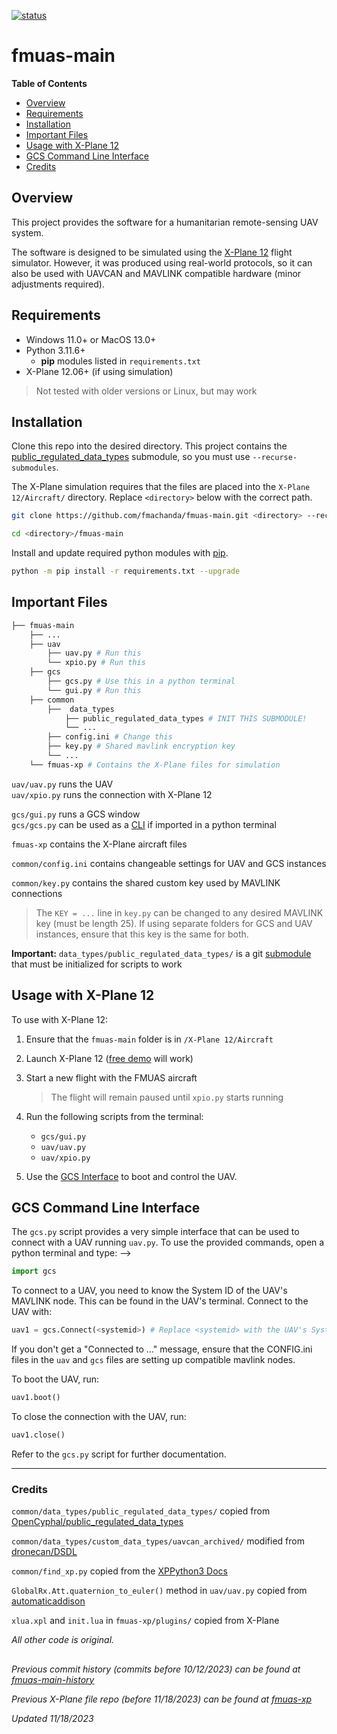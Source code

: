 [![status](https://img.shields.io/badge/status-Development-orange)](https://trello.com/b/E168SpHn/fmuas)

# fmuas-main

**Table of Contents**
* [Overview](#overview)
* [Requirements](#requirements)
* [Installation](#installation)
* [Important Files](#important-files)
* [Usage with X-Plane 12](#usage-with-x-plane-12)
* [GCS Command Line Interface](#gcs-command-line-interface)
* [Credits](#credits)

## Overview
This project provides the software for a humanitarian remote-sensing UAV system.  

The software is designed to be simulated using the [X-Plane 12][xplane-link] flight simulator. However, it was produced using real-world protocols, so  it can also be used with UAVCAN and MAVLINK compatible hardware (minor adjustments required).

## Requirements
* Windows 11.0+ or MacOS 13.0+
* Python 3.11.6+
    * **pip** modules listed in `requirements.txt`
* X-Plane 12.06+ (if using simulation)

> Not tested with older versions or Linux, but may work

## Installation

Clone this repo into the desired directory. This project contains the [public_regulated_data_types][prdt-link] submodule, so you must use `--recurse-submodules`.

The X-Plane simulation requires that the files are placed into the `X-Plane 12/Aircraft/` directory. Replace `<directory>` below with the correct path.

```bash
git clone https://github.com/fmachanda/fmuas-main.git <directory> --recurse-submodules

cd <directory>/fmuas-main
```

Install and update required python modules with [pip](https://pip.pypa.io/en/stable/installation/).

```bash
python -m pip install -r requirements.txt --upgrade
```

## Important Files

```bash
├── fmuas-main 
    ├── ...
    ├── uav
        ├── uav.py # Run this
        └── xpio.py # Run this
    ├── gcs
        ├── gcs.py # Use this in a python terminal
        └── gui.py # Run this
    ├── common
        ├──  data_types
            ├── public_regulated_data_types # INIT THIS SUBMODULE!
            └── ...
        ├── config.ini # Change this
        ├── key.py # Shared mavlink encryption key
        └── ...
    └── fmuas-xp # Contains the X-Plane files for simulation
```


`uav/uav.py` runs the UAV  
`uav/xpio.py` runs the connection with X-Plane 12  

`gcs/gui.py` runs a GCS window  
`gcs/gcs.py` can be used as a [CLI](#gcs-command-line-interface) if imported in a python terminal

`fmuas-xp` contains the X-Plane aircraft files

`common/config.ini` contains changeable settings for UAV and GCS instances  

`common/key.py` contains the shared custom key used by MAVLINK connections
> The `KEY = ...` line in `key.py` can be changed to any desired MAVLINK key (must be length 25). If using separate folders for GCS and UAV instances, ensure that this key is the same for both.  

**Important:** `data_types/public_regulated_data_types/` is a git [submodule][prdt-link] that must be initialized for scripts to work

## Usage with X-Plane 12

To use with X-Plane 12:

1. Ensure that the `fmuas-main` folder is in `/X-Plane 12/Aircraft`

2. Launch X-Plane 12 ([free demo][xplane-link] will work)

3. Start a new flight with the FMUAS aircraft

    > The flight will remain paused until `xpio.py` starts running

4. Run the following scripts from the terminal:
    * `gcs/gui.py`
    * `uav/uav.py`
    * `uav/xpio.py`

5. Use the [GCS Interface](#gcs-command-line-interface) to boot and control the UAV.  

## GCS Command Line Interface

The `gcs.py` script provides a very simple interface that can be used to connect with a UAV running `uav.py`. To use the provided commands, open a python terminal and type: -->

```python
import gcs
```

To connect to a UAV, you need to know the System ID of the UAV's MAVLINK node. This can be found in the UAV's terminal. Connect to the UAV with:

```python
uav1 = gcs.Connect(<systemid>) # Replace <systemid> with the UAV's System ID
```

If you don't get a "Connected to ..." message, ensure that the CONFIG.ini files in the `uav` and `gcs` files are setting up compatible mavlink nodes.

To boot the UAV, run:

```python
uav1.boot()
```

To close the connection with the UAV, run:

```python
uav1.close()
```

Refer to the `gcs.py` script for further documentation.

---
### Credits

`common/data_types/public_regulated_data_types/` copied from [OpenCyphal/public_regulated_data_types][prdt-link]  

`common/data_types/custom_data_types/uavcan_archived/` modified from [dronecan/DSDL](https://github.com/dronecan/DSDL)  

`common/find_xp.py` copied from the [XPPython3 Docs](https://xppython3.readthedocs.io/en/latest/_static/find_xp.py)  

`GlobalRx.Att.quaternion_to_euler()` method in `uav/uav.py` copied from [automaticaddison](https://automaticaddison.com/how-to-convert-a-quaternion-into-euler-angles-in-python/)

`xlua.xpl` and `init.lua` in `fmuas-xp/plugins/` copied from X-Plane

*All  other code is original.*

##

*Previous commit history (commits before 10/12/2023) can be found at [fmuas-main-history](https://github.com/fmachanda/fmuas-main-history)*

*Previous X-Plane file repo (before 11/18/2023) can be found at [fmuas-xp][fmuas-xp-link]*

*Updated 11/18/2023*


[prdt-link]: https://github.com/OpenCyphal/public_regulated_data_types
[xplane-link]: https://www.x-plane.com/desktop/try-it/
[fmuas-xp-link]: https://github.com/fmachanda/fmuas-xp